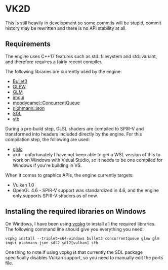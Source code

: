 # VK2D
This is still heavily in development so some commits will be stupid, commit history may be rewritten and there is no API stability at all.

## Requirements
The engine uses C++17 features such as std::filesystem and std::variant, and therefore requires a fairly recent compiler.

The following libraries are currently used by the engine:

* [Bullet3](https://github.com/bulletphysics/bullet3)
* [GLEW](http://glew.sourceforge.net/)
* [GLM](https://github.com/g-truc/glm)
* [imgui](https://github.com/ocornut/imgui)
* [moodycamel::ConcurrentQueue](https://github.com/cameron314/concurrentqueue)
* [nlohmann::json](https://github.com/nlohmann/json)
* [SDL](https://www.libsdl.org/index.php)
* [stb](https://github.com/nothings/stb)

During a pre-build step, GLSL shaders are compiled to SPIR-V and transformed into headers included directly by the engine. For this compilation step, the following are used:

* [glslc](https://github.com/google/shaderc/tree/master/glslc)
* xxd - unfortunately I have not been able to get a WSL version of this to work on Windows with Visual Studio, so it needs to be one compiled for Windows if you're building in VS.

When it comes to graphics APIs, the engine currently targets:

* Vulkan 1.0
* OpenGL 4.6 - SPIR-V support was standardized in 4.6, and the engine only supports SPIR-V shaders as of now.

## Installing the required libraries on Windows
On Windows, I have been using [vcpkg](https://github.com/Microsoft/vcpkg) to install all the required libraries. The following command line should give you everything you need:
```
vcpkg install --triplet=x64-windows bullet3 concurrentqueue glew glm imgui nlohmann-json sdl2 sdl2[vulkan] stb
```

One thing to note if using vcpkg is that currently the SDL package specifically disables Vulkan support, so you need to manually edit the ports file.
